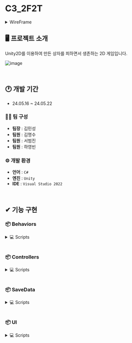 # C3_2F2T
<details>
 
<summary>WireFrame</summary>
 
![와이어프레임](https://github.com/Minssuy99/BoxRain_Public/assets/101568505/1e41bb48-73bc-45fa-99a1-65e0809cd3f7)

</details>

## 🖥️ 프로젝트 소개
Unity2D를 이용하여 만든 상자를 피하면서 생존하는 2D 게임입니다.

![image](https://github.com/Minssuy99/BoxRain_Public/assets/101568505/2a7175e0-f875-4582-b752-11429e9b3dbf)

<br>

## 🕐 개발 기간
* 24.05.16 ~ 24.05.22

### 👨‍💻 팀 구성
 - **팀장** : 김민성
 - **팀원** : 김명수
 - **팀원** : 서범진
 - **팀원** : 하영빈

### ⚙️ 개발 환경
- **언어** : `C#`
- **엔진** : `Unity`
- **IDE** : `Visual Studio 2022`

</br>

## ✔ 기능 구현
### 📦 Behaviors

<details>
<summary>💻 Scripts</summary>

</br>

📑 <a href="URL_주소_또는_파일_경로" target="_blank">BigBox.cs</a>
  
📑 <a href="URL_주소_또는_파일_경로" target="_blank">Rain.cs</a>

📑 <a href="URL_주소_또는_파일_경로" target="_blank">ShotBox.cs</a>

📑 <a href="URL_주소_또는_파일_경로" target="_blank">TopDownMovement.cs</a>

 
</details>
</br>

### 📦 Controllers

<details>
<summary>💻 Scripts</summary>

</br>

📑 <a href="https://github.com/Minssuy99/BoxRain_Public/blob/main/Assets/Scripts/Behaviors/BigBox.cs" target="_blank">CAnimationHandler.cs</a>
  
📑 <a href="URL_주소_또는_파일_경로" target="_blank">GameManager.cs</a>

📑 <a href="URL_주소_또는_파일_경로" target="_blank">PlayerInputController.cs</a>

📑 <a href="URL_주소_또는_파일_경로" target="_blank">SoundManager.cs</a>

📑 <a href="URL_주소_또는_파일_경로" target="_blank">TopDownController.cs</a>

 
</details>
</br>

### 📦 SaveData

<details>
<summary>💻 Scripts</summary>

</br>

📑 <a href="URL_주소_또는_파일_경로" target="_blank">SaveData.cs</a>
  
📑 <a href="URL_주소_또는_파일_경로" target="_blank">SaveSystem.cs</a>


 
</details>
</br>

### 📦 UI

<details>
<summary>💻 Scripts</summary>

</br>

📑 <a href="URL_주소_또는_파일_경로" target="_blank">PauseMenu.cs</a>
  
📑 <a href="URL_주소_또는_파일_경로" target="_blank">PlayersScore.cs</a>

📑 <a href="URL_주소_또는_파일_경로" target="_blank">StartButton.cs</a>


 
</details>
</br>


